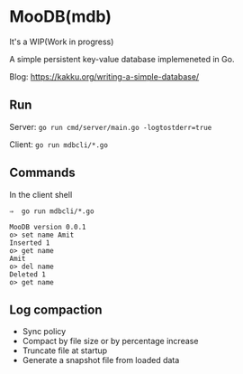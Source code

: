 # MooDB(mdb)

It's a WIP(Work in progress)

A simple persistent key-value database implemeneted in Go.

Blog: https://kakku.org/writing-a-simple-database/


## Run

Server: `go run cmd/server/main.go -logtostderr=true`

Client: `go run mdbcli/*.go`

## Commands

In the client shell

```
⇒  go run mdbcli/*.go
```

```
MooDB version 0.0.1
o> set name Amit
Inserted 1
o> get name
Amit
o> del name
Deleted 1
o> get name

```

## Log compaction

- Sync policy
- Compact by file size or by percentage increase
- Truncate file at startup
- Generate a snapshot file from loaded data
